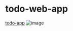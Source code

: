 # todo-web-app

[todo-app](https://poetic-nougat-56d54a.netlify.app/auth)
![image](https://github.com/user-attachments/assets/5e5cf690-30cd-460f-8e83-2fef9fa40c5b)
